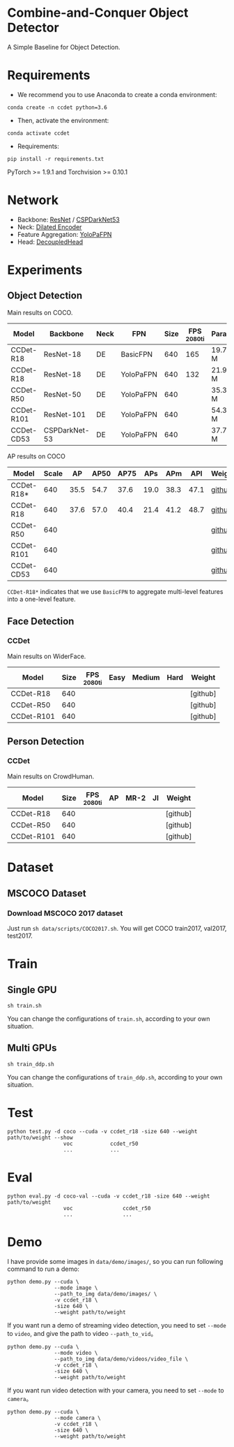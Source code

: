 # Combine-and-Conquer Object Detector
A Simple Baseline for Object Detection.

# Requirements
- We recommend you to use Anaconda to create a conda environment:
```Shell
conda create -n ccdet python=3.6
```

- Then, activate the environment:
```Shell
conda activate ccdet
```

- Requirements:
```Shell
pip install -r requirements.txt 
```
PyTorch >= 1.9.1 and Torchvision >= 0.10.1

# Network
- Backbone: [ResNet](https://github.com/yjh0410/FreeYOLO/blob/master/models/backbone/resnet.py) / [CSPDarkNet53](https://github.com/yjh0410/FreeYOLO/blob/master/models/neck/cspdarknet.py)
- Neck: [Dilated Encoder](https://github.com/yjh0410/FreeYOLO/blob/master/models/neck/dilated_encoder.py)
- Feature Aggregation: [YoloPaFPN](https://github.com/yjh0410/FreeYOLO/blob/master/models/neck/fpn.py)
- Head: [DecoupledHead](https://github.com/yjh0410/FreeYOLO/blob/master/models/head/decoupled_head.py)

# Experiments
## Object Detection

Main results on COCO.

|  Model      |  Backbone     | Neck |    FPN    | Size | FPS<sup><br>2080ti |  Param  |  FLOPs  |  AP  | AP50 |
|-------------|---------------|------|-----------|------|--------------------|---------|---------|------|------|
| CCDet-R18   | ResNet-18     | DE   | BasicFPN  | 640  |     165            | 19.7 M  |  27.7 B | 35.5 | 54.7 |
| CCDet-R18   | ResNet-18     | DE   | YoloPaFPN | 640  |     132            | 21.9 M  |  29.5 B | 37.6 | 57.0 |
| CCDet-R50   | ResNet-50     | DE   | YoloPaFPN | 640  |                    | 35.3 M  |  49.1 B |      |      |
| CCDet-R101  | ResNet-101    | DE   | YoloPaFPN | 640  |                    | 54.3 M  |  79.5 B |      |      | 
| CCDet-CD53  | CSPDarkNet-53 | DE   | YoloPaFPN | 640  |                    | 37.7 M  |  55.9 B |      |      |

AP results on COCO

| Model      |  Scale  |  AP      |  AP50      |  AP75      |  APs      |  APm      |  APl      |   Weight   |
|------------|---------|----------|------------|------------|-----------|-----------|-----------|------------|
| CCDet-R18* |  640    |  35.5    |   54.7     |   37.6     |    19.0   |   38.3    |   47.1    | [github]() |
| CCDet-R18  |  640    |  37.6    |   57.0     |   40.4     |    21.4   |   41.2    |   48.7    | [github]() |
| CCDet-R50  |  640    |          |            |            |           |           |           | [github]() |
| CCDet-R101 |  640    |          |            |            |           |           |           | [github]() |
| CCDet-CD53 |  640    |          |            |            |           |           |           | [github]() |

`CCDet-R18*` indicates that we use `BasicFPN` to aggregate multi-level features into a one-level feature.

## Face Detection
### CCDet
Main results on WiderFace.

|  Model      | Size | FPS<sup><br>2080ti | Easy | Medium | Hard |  Weight  |
|-------------|------|--------------------|------|--------|------|----------|
| CCDet-R18   | 640  |                    |      |        |      | [github] |
| CCDet-R50   | 640  |                    |      |        |      | [github] |
| CCDet-R101  | 640  |                    |      |        |      | [github] |

## Person Detection
### CCDet
Main results on CrowdHuman.

|  Model      | Size | FPS<sup><br>2080ti |  AP  | MR-2 |  JI  |  Weight  |
|-------------|------|--------------------|------|------|------|----------|
| CCDet-R18   | 640  |                    |      |      |      | [github] |
| CCDet-R50   | 640  |                    |      |      |      | [github] |
| CCDet-R101  | 640  |                    |      |      |      | [github] |

# Dataset
## MSCOCO Dataset
### Download MSCOCO 2017 dataset
Just run ```sh data/scripts/COCO2017.sh```. You will get COCO train2017, val2017, test2017.


# Train
## Single GPU
```Shell
sh train.sh
```

You can change the configurations of `train.sh`, according to your own situation.

## Multi GPUs
```Shell
sh train_ddp.sh
```

You can change the configurations of `train_ddp.sh`, according to your own situation.


# Test
```Shell
python test.py -d coco --cuda -v ccdet_r18 -size 640 --weight path/to/weight --show
                  voc            ccdet_r50
                  ...            ...
```


# Eval
```Shell
python eval.py -d coco-val --cuda -v ccdet_r18 -size 640 --weight path/to/weight
                  voc                ccdet_r50
                  ...                ...
```


# Demo
I have provide some images in `data/demo/images/`, 
so you can run following command to run a demo:

```Shell
python demo.py --cuda \
               --mode image \
               --path_to_img data/demo/images/ \
               -v ccdet_r18 \
               -size 640 \
               --weight path/to/weight
```

If you want run a demo of streaming video detection, 
you need to set `--mode` to `video`, and give the path to video `--path_to_vid`。

```Shell
python demo.py --cuda \
               --mode video \
               --path_to_img data/demo/videos/video_file \
               -v ccdet_r18 \
               -size 640 \
               --weight path/to/weight
```

If you want run video detection with your camera, 
you need to set `--mode` to `camera`。

```Shell
python demo.py --cuda \
               --mode camera \
               -v ccdet_r18 \
               -size 640 \
               --weight path/to/weight
```
